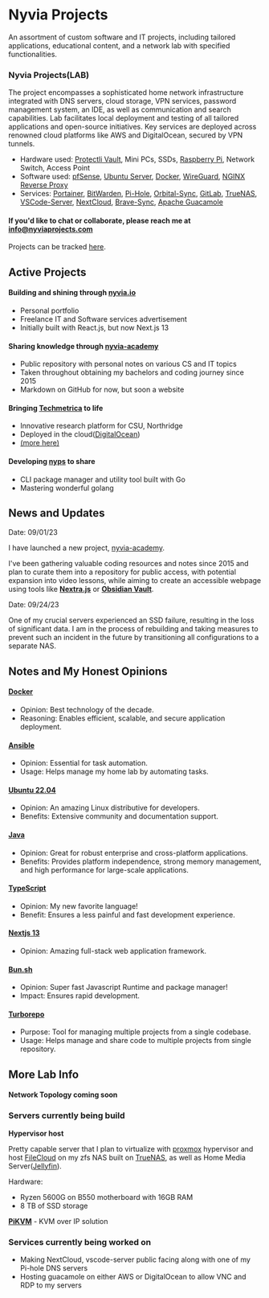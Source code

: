 # Nyvia Projects

An assortment of custom software and IT projects, including tailored applications, educational content, and a network lab with specified functionalities.

### Nyvia Projects(LAB)

The project encompasses a sophisticated home network infrastructure integrated with DNS servers, cloud storage, VPN services, password management system, an IDE, as well as communication and search capabilities. Lab facilitates local deployment and testing of all tailored applications and open-source initiatives. Key services are deployed across renowned cloud platforms like AWS and DigitalOcean, secured by VPN tunnels.

- Hardware used: [Protectli Vault](https://protectli.com/), Mini PCs, SSDs, [Raspberry Pi](https://www.raspberrypi.com/), Network Switch, Access Point
- Software used: [pfSense](https://www.pfsense.org/), [Ubuntu Server](https://ubuntu.com/download/server), [Docker](https://ubuntu.com/download/server), [WireGuard](https://www.wireguard.com/), [NGINX Reverse Proxy](https://docs.nginx.com/nginx/admin-guide/web-server/reverse-proxy/)
- Services: [Portainer](https://www.portainer.io/), [BitWarden](https://bitwarden.com/), [Pi-Hole](https://pi-hole.net/), [Orbital-Sync](https://github.com/mattwebbio/orbital-sync), [GitLab](https://about.gitlab.com/install/), [TrueNAS](https://www.truenas.com/), [VSCode-Server](https://github.com/coder/code-server), [NextCloud](https://nextcloud.com/install/), [Brave-Sync](https://github.com/brave/go-sync), [Apache Guacamole](https://guacamole.apache.org/)

#### If you'd like to chat or collaborate, please reach me at [info@nyviaprojects.com](mailto:info@nyviaprojects.com)

Projects can be tracked [here](https://github.com/users/nyvia-projects/projects/1).

## Active Projects

#### **Building and shining through [nyvia.io](https://nyvia.io)**

- Personal portfolio
- Freelance IT and Software services advertisement
- Initially built with React.js, but now Next.js 13

#### **Sharing knowledge through [nyvia-academy](https://github.com/nyvia-projects/nyvia-academy)**

- Public repository with personal notes on various CS and IT topics
- Taken throughout obtaining my bachelors and coding journey since 2015
- Markdown on GitHub for now, but soon a website

#### **Bringing [Techmetrica](https://techmetrica.org) to life**

- Innovative research platform for CSU, Northridge
- Deployed in the cloud([DigitalOcean](https://www.digitalocean.com/))
- [(more here)](https://github.com/techmetrica)

#### **Developing [nyps](https://github.com/nyvia-projects/nyps-v0) to share**

- CLI package manager and utility tool built with Go
- Mastering wonderful golang

## News and Updates

Date: 09/01/23

I have launched a new project, [nyvia-academy](https://github.com/nyvia-projects/nyvia-academy).

I've been gathering valuable coding resources and notes since 2015 and plan to curate them into a repository for public access, with potential expansion into video lessons, while aiming to create an accessible webpage using tools like **[Nextra.js](https://nextra.site/)** or **[Obsidian Vault](https://obsidian.md/)**.

Date: 09/24/23

One of my crucial servers experienced an SSD failure, resulting in the loss of significant data. I am in the process of rebuilding and taking measures to prevent such an incident in the future by transitioning all configurations to a separate NAS.

## Notes and My Honest Opinions

#### [Docker](https://www.docker.com/)

- Opinion: Best technology of the decade.
- Reasoning: Enables efficient, scalable, and secure application deployment.

#### [Ansible](https://www.ansible.com/)

- Opinion: Essential for task automation.
- Usage: Helps manage my home lab by automating tasks.

#### [Ubuntu 22.04](https://releases.ubuntu.com/jammy/)

- Opinion: An amazing Linux distributive for developers.
- Benefits: Extensive community and documentation support.

#### [Java](https://java.com)

- Opinion: Great for robust enterprise and cross-platform applications.
- Benefits: Provides platform independence, strong memory management, and high performance for large-scale applications.

#### [TypeScript](https://typescriptlang.org/)

- Opinion: My new favorite language!
- Benefit: Ensures a less painful and fast development experience.

#### [Nextjs 13](https://nextjs.org/)

- Opinion: Amazing full-stack web application framework.

#### [Bun.sh](https://bun.sh)

- Opinion: Super fast Javascript Runtime and package manager!
- Impact: Ensures rapid development.

#### [Turborepo](https://turbo.build/)

- Purpose: Tool for managing multiple projects from a single codebase.
- Usage: Helps manage and share code to multiple projects from single repository.

## More Lab Info

#### Network Topology coming soon

### Servers currently being build

**Hypervisor host**

Pretty capable server that I plan to virtualize with [proxmox](https://www.proxmox.com/en/) hypervisor and
host [FileCloud](https://www.filecloud.com/) on my zfs NAS built on [TrueNAS](https://www.truenas.com/), as well as Home Media Server([Jellyfin](https://github.com/jellyfin/jellyfin)).

Hardware:

- Ryzen 5600G on B550 motherboard with 16GB RAM
- 8 TB of SSD storage

**[PiKVM](https://pikvm.org/)** - KVM over IP solution

### Services currently being worked on

- Making NextCloud, vscode-server public facing along with one of my Pi-hole DNS servers
- Hosting guacamole on either AWS or DigitalOcean to allow VNC and RDP to my servers
